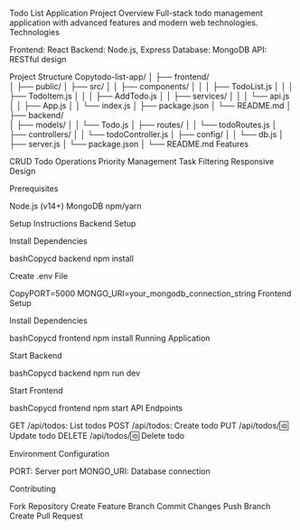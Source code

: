 Todo List Application
Project Overview
Full-stack todo management application with advanced features and modern web technologies.
Technologies

Frontend: React
Backend: Node.js, Express
Database: MongoDB
API: RESTful design

Project Structure
Copytodo-list-app/
│
├── frontend/                 
│   ├── public/
│   ├── src/
│   │   ├── components/
│   │   │   ├── TodoList.js
│   │   │   ├── TodoItem.js
│   │   │   ├── AddTodo.js
│   │   ├── services/
│   │   │   └── api.js
│   │   ├── App.js
│   │   └── index.js
│   ├── package.json
│   └── README.md
│
├── backend/                  
│   ├── models/
│   │   └── Todo.js
│   ├── routes/
│   │   └── todoRoutes.js
│   ├── controllers/
│   │   └── todoController.js
│   ├── config/
│   │   └── db.js
│   ├── server.js
│   └── package.json
│
└── README.md
Features

CRUD Todo Operations
Priority Management
Task Filtering
Responsive Design

Prerequisites

Node.js (v14+)
MongoDB
npm/yarn

Setup Instructions
Backend Setup

Install Dependencies

bashCopycd backend
npm install

Create .env File

CopyPORT=5000
MONGO_URI=your_mongodb_connection_string
Frontend Setup

Install Dependencies

bashCopycd frontend
npm install
Running Application

Start Backend

bashCopycd backend
npm run dev

Start Frontend

bashCopycd frontend
npm start
API Endpoints

GET /api/todos: List todos
POST /api/todos: Create todo
PUT /api/todos/:id: Update todo
DELETE /api/todos/:id: Delete todo

Environment Configuration

PORT: Server port
MONGO_URI: Database connection

Contributing

Fork Repository
Create Feature Branch
Commit Changes
Push Branch
Create Pull Request

